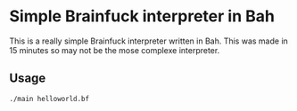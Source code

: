 # Simple Brainfuck interpreter in Bah
This is a really simple Brainfuck interpreter written in Bah.
This was made in 15 minutes so may not be the mose complexe interpreter.

## Usage
```sh
./main helloworld.bf
```